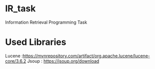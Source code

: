 # IR_task
Information Retrieval Programming Task

# Used Libraries
Lucene :https://mvnrepository.com/artifact/org.apache.lucene/lucene-core/3.6.2
Jsoup : https://jsoup.org/download

